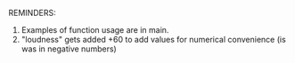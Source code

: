 REMINDERS:
1. Examples of function usage are in main.
2. "loudness" gets added +60 to add values for numerical convenience (is was in negative numbers)